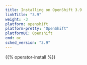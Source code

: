 ```yaml
---
title: Installing on OpenShift 3.9
linkTitle: "3.9"
weight: -3
platform: openshift
platform-pretty: "OpenShift"
platformUC: Openshift
cmd: oc
sched_version: "3.9"
---
```


{{% operator-install %}}

